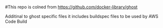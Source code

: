 #This repo is colned from https://github.com/docker-library/ghost

Additinal to ghost specific files it includes buildspec files to be used by AWS Code Build

